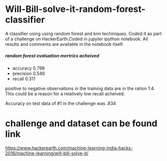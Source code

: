 # Will-Bill-solve-it-random-forest-classifier
A classifier using using random forest and knn techiniques. Coded it as part of a challenge on HackerEarth.Coded in jupyter ipython notebook. All results and comments are available in the notebook itself. 

##### random forest evaluation mertrics acheived 

- accuracy 0.798
- precision 0.546
- recall 0.311

positive to negative observations in the training data are in the ration 1:4. This could be a reason for a relatively low recall acheived.

Accuracy on test data of #1 in the challenge was .834


# challenge and dataset can be found link
https://www.hackerearth.com/machine-learning-india-hacks-2016/machine-learning/will-bill-solve-it/

